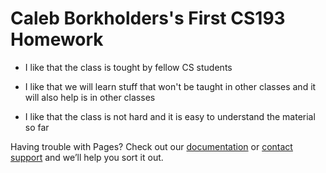 # Caleb Borkholders's First CS193 Homework
- I like that the class is tought by fellow CS students
* I like that we will learn stuff that won't be taught in other classes and it will also help is in other classes
+ I like that the class is not hard and it is easy to understand the material so far


Having trouble with Pages? Check out our [documentation](https://help.github.com/categories/github-pages-basics/) or [contact support](https://github.com/contact) and we’ll help you sort it out.
